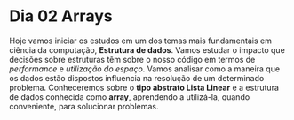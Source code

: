 # Dia 02 Arrays

Hoje vamos iniciar os estudos em um dos temas mais fundamentais em ciência da computação, **Estrutura de dados**. Vamos estudar o impacto que decisões sobre estruturas têm sobre o nosso código em termos de *performance* e *utilização do espaço*. Vamos analisar como a maneira que os dados estão dispostos influencia na resolução de um determinado problema. Conheceremos sobre o **tipo abstrato Lista Linear** e a estrutura de dados conhecida como **array**, aprendendo a utilizá-la, quando conveniente, para solucionar problemas.